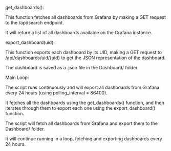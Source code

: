 get_dashboards():

This function fetches all dashboards from Grafana by making a GET request to the /api/search endpoint.

It will return a list of all dashboards available on the Grafana instance.

export_dashboard(uid):

This function exports each dashboard by its UID, making a GET request to /api/dashboards/uid/{uid} to get the JSON representation of the dashboard.

The dashboard is saved as a .json file in the Dashboard/ folder.

Main Loop:

The script runs continuously and will export all dashboards from Grafana every 24 hours (using polling_interval = 86400).

It fetches all the dashboards using the get_dashboards() function, and then iterates through them to export each one using the export_dashboard() function.

The script will fetch all dashboards from Grafana and export them to the Dashboard/ folder.

It will continue running in a loop, fetching and exporting dashboards every 24 hours.